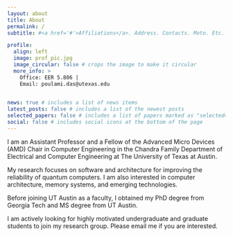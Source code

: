 ```yaml
---
layout: about
title: About
permalink: /
subtitle: #<a href='#'>Affiliations</a>. Address. Contacts. Moto. Etc.

profile:
  align: left
  image: prof_pic.jpg
  image_circular: false # crops the image to make it circular
  more_info: > 
    Office: EER 5.806 |
    Email: poulami.das@utexas.edu 
    

news: true # includes a list of news items
latest_posts: false # includes a list of the newest posts
selected_papers: false # includes a list of papers marked as "selected={true}"
social: false # includes social icons at the bottom of the page
---
```


I am an Assistant Professor and a Fellow of the Advanced Micro Devices (AMD) Chair in Computer Engineering in the Chandra Family Department of Electrical and Computer Engineering at The University of Texas at Austin. 

My research focuses on software and architecture for improving the reliability of quantum computers. I am also interested in computer architecture, memory systems, and emerging technologies. 

Before joining UT Austin as a faculty, I obtained my PhD degree from Georgia Tech and MS degree from UT Austin.  

I am actively looking for highly motivated undergraduate and graduate students to join my research group. Please email me if you are interested. 
<!-- 
I am teaching ECE-382V: Quantum Computing Systems Software/Architecture Perspective in Fall 2023 and scheduled to teach it again in Fall 2024. I will be teaching ECE-460N: Computer Architecture in Spring 2024. -->
